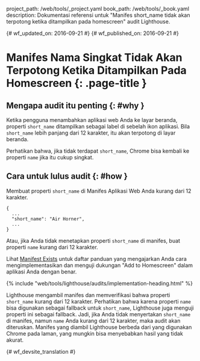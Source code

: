 project_path: /web/tools/_project.yaml
book_path: /web/tools/_book.yaml
description: Dokumentasi referensi untuk "Manifes short_name tidak akan terpotong ketika ditampilkan pada homescreen" audit Lighthouse.

{# wf_updated_on: 2016-09-21 #}
{# wf_published_on: 2016-09-21 #}

# Manifes Nama Singkat Tidak Akan Terpotong Ketika Ditampilkan Pada Homescreen {: .page-title }

## Mengapa audit itu penting {: #why }

Ketika pengguna menambahkan aplikasi web Anda ke layar beranda, properti `short_name` ditampilkan
sebagai label di sebelah ikon aplikasi. Bila `short_name` lebih panjang
dari 12 karakter, itu akan terpotong di layar beranda.

Perhatikan bahwa, jika tidak terdapat `short_name`, Chrome bisa kembali ke properti
`name` jika itu cukup singkat.

## Cara untuk lulus audit {: #how }

Membuat properti `short_name` di Manifes Aplikasi Web Anda kurang dari 12 karakter.

    {
      ...
      "short_name": "Air Horner",
      ...
    }

Atau, jika Anda tidak menetapkan properti `short_name` di manifes, buat properti
`name` kurang dari 12 karakter.

Lihat [Manifest Exists](manifest-exists#how)
untuk daftar panduan yang mengajarkan Anda cara
mengimplementasikan dan menguji dukungan "Add to Homescreen" dalam aplikasi Anda dengan benar.

{% include "web/tools/lighthouse/audits/implementation-heading.html" %}

Lighthouse mengambil manifes dan memverifikasi bahwa properti `short_name` kurang
dari 12 karakter. Perhatikan bahwa karena properti `name` bisa digunakan sebagai
fallback untuk `short_name`, Lighthouse juga menguji properti ini sebagai fallback.
Jadi, jika Anda tidak menyertakan `short_name` di manifes, namun `name` Anda
kurang dari 12 karakter, maka audit akan diteruskan. Manifes yang diambil
Lighthouse berbeda dari yang digunakan Chrome pada laman, yang mungkin
bisa menyebabkan hasil yang tidak akurat.


{# wf_devsite_translation #}
